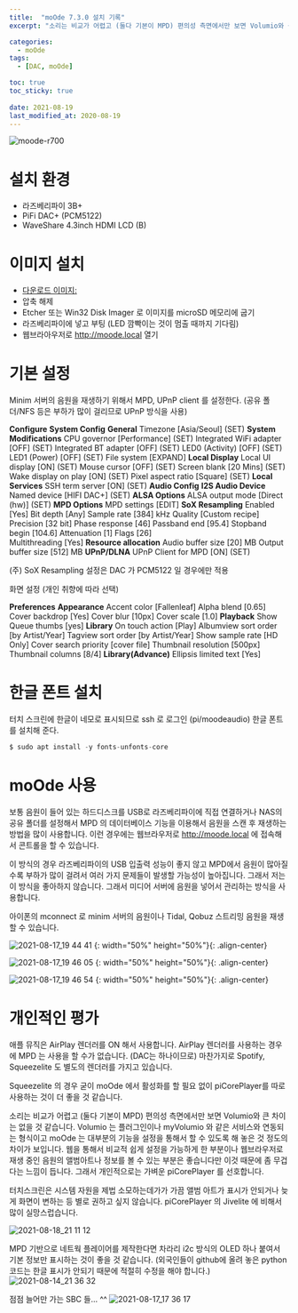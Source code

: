 ```yaml
---
title:  "moOde 7.3.0 설치 기록"
excerpt: "소리는 비교가 어렵고 (둘다 기본이 MPD) 편의성 측면에서만 보면 Volumio와 큰 차이는 없을 것 같습니다. Volumio 는 플러그인이나 myVolumio 와 같은 서비스와 연동되는 형식이고 moOde 는 대부분의 기능을 설정을 통해서 할 수 있도록 해 놓은 것 정도의 차이가 보입니다."

categories:
  - moOde
tags:
  - [DAC, moOde]

toc: true
toc_sticky: true
 
date: 2021-08-19
last_modified_at: 2020-08-19
---
```

![moode-r700](https://user-images.githubusercontent.com/94424445/145978678-b9c2a378-ed3f-4386-9381-4ec66abdbc80.png)

# 설치 환경

* 라즈베리파이 3B+
* PiFi DAC+ (PCM5122)
* WaveShare 4.3inch HDMI LCD (B)

# 이미지 설치

* [다운로드 이미지:](https://github.com/moode-player/moode/releases/download/r730prod/moode-r730-iso.zip) 
* 압축 해제
* Etcher 또는 Win32 Disk Imager 로 이미지를 microSD 메모리에 굽기
* 라즈베리파이에 넣고 부팅 (LED 깜빡이는 것이 멈출 때까지 기다림)
* 웹브라아우저로 http://moode.local 열기

# 기본 설정

Minim 서버의 음원을 재생하기 위해서 MPD, UPnP client 를 설정한다. (공유 폴더/NFS 등은 부하가 많이 걸리므로 UPnP 방식을 사용)

**Configure**
    **System Config**
            **General**
                        Timezone [Asia/Seoul] (SET)
            **System Modifications**
                        CPU governor [Performance] (SET)
                        Integrated WiFi adapter [OFF] (SET)
                        Integrated BT adapter [OFF] (SET)
                        LED0 (Activity) [OFF] (SET)
                        LED1 (Power) [OFF] (SET)
                        File system [EXPAND]
            **Local Display**
                        Local UI display [ON] (SET)
                        Mouse cursor [OFF] (SET)
                        Screen blank [20 Mins] (SET)
                        Wake display on play [ON] (SET)
                        Pixel aspect ratio [Square] (SET)
            **Local Services**
                        SSH term server [ON] (SET)
    **Audio Config**
            **I2S Audio Device**
                        Named device [HIFI DAC+] (SET)
            **ALSA Options**
                        ALSA output mode [Direct (hw)] (SET)
            **MPD Options**
                        MPD settings [EDIT]
                                **SoX Resampling**
                                        Enabled [Yes]
                                        Bit depth [Any]
                                        Sample rate [384] kHz
                                        Quality [Custom recipe]
                                        Precision [32 bit]
                                        Phase response [46]
                                        Passband end [95.4]
                                        Stopband begin [104.6]
                                        Attenuation [1]
                                        Flags [26]    
                                        Multithreading [Yes]
                                **Resource allocation**
                                        Audio buffer size [20] MB
                                        Output buffer size [512] MB
            **UPnP/DLNA**
                        UPnP Client for MPD [ON] (SET)

(주) SoX Resampling 설정은 DAC 가 PCM5122 일 경우에만 적용

화면 설정 (개인 취향에 따라 선택)

**Preferences**
    **Appearance**
            Accent color [Fallenleaf]
            Alpha blend [0.65]
            Cover backdrop [Yes]
            Cover blur [10px]
            Cover scale [1.0]
    **Playback**
            Show Queue thumbs [yes]
    **Library**
            On touch action [Play]
            Albumview sort order [by Artist/Year]
            Tagview sort order [by Artist/Year]
            Show sample rate [HD Only]
            Cover search priority [cover file]
            Thumbnail resolution [500px]
            Thumbnail columns [8/4]
    **Library(Advance)**
            Ellipsis limited text [Yes]

# 한글 폰트 설치

터치 스크린에 한글이 네모로 표시되므로 ssh 로 로그인 (pi/moodeaudio) 한글 폰트를 설치해 준다.

```javascript
$ sudo apt install -y fonts-unfonts-core
```


# moOde 사용

보통 음원이 들어 있는 하드디스크를 USB로 라즈베리파이에 직접 연결하거나 NAS의 공유 폴더를 설정해서 MPD 의 데이터베이스 기능을 이용해서 음원을 스캔 후 재생하는 방법을 많이 사용합니다. 이런 경우에는 웹브라우저로 http://moode.local 에 접속해서 콘트롤을 할 수 있습니다. 

이 방식의 경우 라즈베리파이의 USB 입출력 성능이 좋지 않고 MPD에서 음원이 많아질 수록 부하가 많이 걸려서 여러 가지 문제들이 발생할 가능성이 높아집니다. 그래서 저는 이 방식을 좋아하지 않습니다. 그래서 미디어 서버에 음원을 넣어서 관리하는 방식을 사용합니다.  

아이폰의 mconnect 로 minim 서버의 음원이나 Tidal, Qobuz 스트리밍 음원을 재생할 수 있습니다.

![2021-08-17_19 44 41](https://user-images.githubusercontent.com/94424445/145979023-0b34fa8b-ae6b-4315-98e6-ced1757446de.png)
{: width="50%" height="50%"}{: .align-center}

![2021-08-17_19 46 05](https://user-images.githubusercontent.com/94424445/145979065-fc526956-829b-405a-a1db-ad7dcf288ea3.png)
{: width="50%" height="50%"}{: .align-center}

![2021-08-17_19 46 54](https://user-images.githubusercontent.com/94424445/145979088-8bcb6824-3f1b-4713-a484-7f0a96be1ebf.png)
{: width="50%" height="50%"}{: .align-center}

# 개인적인 평가

애플 뮤직은 AirPlay 렌더러를 ON 해서 사용합니다. AirPlay 렌더러를 사용하는 경우에 MPD 는 사용을 할 수가 없습니다. (DAC는 하나이므로) 마찬가지로 Spotify, Squeezelite 도 별도의 렌더러를 가지고 있습니다. 

Squeezelite 의 경우 굳이 moOde 에서 활성화를 할 필요 없이 piCorePlayer를 따로 사용하는 것이 더 좋을 것 같습니다.

소리는 비교가 어렵고 (둘다 기본이 MPD) 편의성 측면에서만 보면 Volumio와 큰 차이는 없을 것 같습니다. Volumio 는 플러그인이나 myVolumio 와 같은 서비스와 연동되는 형식이고 moOde 는 대부분의 기능을 설정을 통해서 할 수 있도록 해 놓은 것 정도의 차이가 보입니다. 웹을 통해서 비교적 쉽게 설정을 가능하게 한 부분이나 웹브라우저로 재생 중인 음원의 앨범아트나 정보를 볼 수 있는 부분은 좋습니다만 이것 때문에 좀 무겁다는 느낌이 듭니다. 그래서 개인적으로는 가벼운 piCorePlayer 를 선호합니다.  

터치스크린은 시스템 자원을 제법 소모하는데가가 가끔 앨범 아트가 표시가 안되거나 늦게 화면이 변하는 등 별로 권하고 싶지 않습니다. piCorePlayer 의 Jivelite 에 비해서 많이 실망스럽습니다.

![2021-08-18_21 11 12](https://user-images.githubusercontent.com/94424445/145979146-ca5f4ee0-e0a4-4417-b7b3-49a5276bd894.jpg)

MPD 기반으로 네트웍 플레이어를 제작한다면 차라리 i2c 방식의 OLED 하나 붙여서 기본 정보만 표시하는 것이 좋을 것 같습니다. (외국인들이 github에 올려 놓은 python 코드는 한글 표시가 안되기 때문에 적절히 수정을 해야 합니다.)  
![2021-08-14_21 36 32](https://user-images.githubusercontent.com/94424445/145979197-00d43542-e54f-4a00-9ac8-69a56575fd9c.jpg)

점점 늘어만 가는 SBC 들... ^^ 
![2021-08-17_17 36 17](https://user-images.githubusercontent.com/94424445/145979216-756bf8a9-548c-49ee-a024-b17a2343e074.jpg)